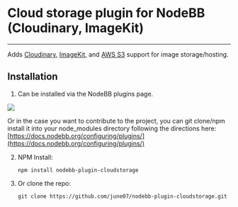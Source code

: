 # Cloud storage plugin for NodeBB (Cloudinary, ImageKit)
-----------
Adds [Cloudinary](https://cloudinary.com), [ImageKit](https://imagekit.io), and [AWS S3](https://aws.amazon.com/s3/) support for image storage/hosting.

## Installation
1.  Can be installed via the NodeBB plugins page.

![](https://i.imgur.com/yfWzhxz.gif)

Or in the case you want to contribute to the project, you can git clone/npm install it into your node_modules directory following the directions here: [https://docs.nodebb.org/configuring/plugins/](https://docs.nodebb.org/configuring/plugins/)

2.  NPM Install:
	```
	npm install nodebb-plugin-cloudstorage
	```

3.  Or clone the repo:
	```
	git clone https://github.com/june07/nodebb-plugin-cloudstorage.git
	```

<!--stackedit_data:
eyJoaXN0b3J5IjpbLTMzNzQ4MDU3LC05NDI1MzQzMDAsLTcxND
A3MzM4N119
-->